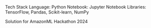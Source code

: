 Tech Stack
Language: Python
Notebook: Jupyter Notebook
Libraries: TensorFlow, Pandas, Scikit-learn, NumPy

Solution for AmazonML Hackathon 2024
